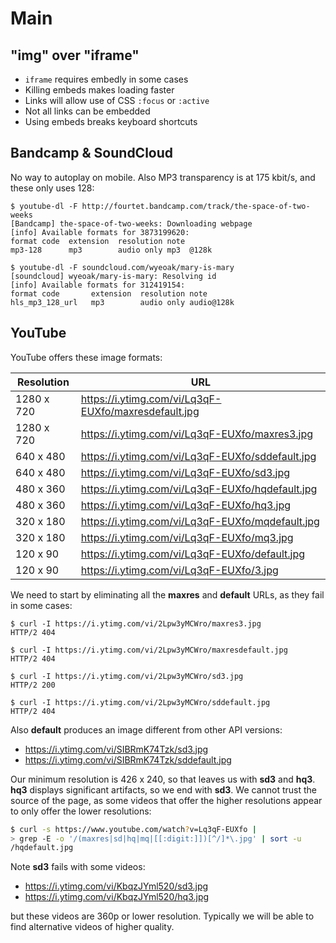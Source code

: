 Main
=====

"img" over "iframe"
-------------------

- `iframe` requires embedly in some cases
- Killing embeds makes loading faster
- Links will allow use of CSS `:focus` or `:active`
- Not all links can be embedded
- Using embeds breaks keyboard shortcuts

Bandcamp & SoundCloud
---------------------

No way to autoplay on mobile. Also MP3 transparency is at 175 kbit/s, and
these only uses 128:

~~~
$ youtube-dl -F http://fourtet.bandcamp.com/track/the-space-of-two-weeks
[Bandcamp] the-space-of-two-weeks: Downloading webpage
[info] Available formats for 3873199620:
format code  extension  resolution note
mp3-128      mp3        audio only mp3  @128k
~~~

~~~
$ youtube-dl -F soundcloud.com/wyeoak/mary-is-mary
[soundcloud] wyeoak/mary-is-mary: Resolving id
[info] Available formats for 312419154:
format code       extension  resolution note
hls_mp3_128_url   mp3        audio only audio@128k
~~~

YouTube
-------

YouTube offers these image formats:

Resolution | URL
-----------|-----------------------------------------------------
1280 x 720 | https://i.ytimg.com/vi/Lq3qF-EUXfo/maxresdefault.jpg
1280 x 720 | https://i.ytimg.com/vi/Lq3qF-EUXfo/maxres3.jpg
640 x 480  | https://i.ytimg.com/vi/Lq3qF-EUXfo/sddefault.jpg
640 x 480  | https://i.ytimg.com/vi/Lq3qF-EUXfo/sd3.jpg
480 x 360  | https://i.ytimg.com/vi/Lq3qF-EUXfo/hqdefault.jpg
480 x 360  | https://i.ytimg.com/vi/Lq3qF-EUXfo/hq3.jpg
320 x 180  | https://i.ytimg.com/vi/Lq3qF-EUXfo/mqdefault.jpg
320 x 180  | https://i.ytimg.com/vi/Lq3qF-EUXfo/mq3.jpg
120 x 90   | https://i.ytimg.com/vi/Lq3qF-EUXfo/default.jpg
120 x 90   | https://i.ytimg.com/vi/Lq3qF-EUXfo/3.jpg

We need to start by eliminating all the **maxres** and **default** URLs, as
they fail in some cases:

~~~
$ curl -I https://i.ytimg.com/vi/2Lpw3yMCWro/maxres3.jpg
HTTP/2 404

$ curl -I https://i.ytimg.com/vi/2Lpw3yMCWro/maxresdefault.jpg
HTTP/2 404

$ curl -I https://i.ytimg.com/vi/2Lpw3yMCWro/sd3.jpg
HTTP/2 200

$ curl -I https://i.ytimg.com/vi/2Lpw3yMCWro/sddefault.jpg
HTTP/2 404
~~~

Also **default** produces an image different from other API versions:

- https://i.ytimg.com/vi/SIBRmK74Tzk/sd3.jpg
- https://i.ytimg.com/vi/SIBRmK74Tzk/sddefault.jpg

Our minimum resolution is 426 x 240, so that leaves us with **sd3** and
**hq3**. **hq3** displays significant artifacts, so we end with **sd3**.
We cannot trust the source of the page, as some videos that offer the higher
resolutions appear to only offer the lower resolutions:

~~~sh
$ curl -s https://www.youtube.com/watch?v=Lq3qF-EUXfo |
> grep -E -o '/(maxres|sd|hq|mq|[[:digit:]])[^/]*\.jpg' | sort -u
/hqdefault.jpg
~~~

Note **sd3** fails with some videos:

- https://i.ytimg.com/vi/KbqzJYml520/sd3.jpg
- https://i.ytimg.com/vi/KbqzJYml520/hq3.jpg

but these videos are 360p or lower resolution. Typically we will be able to
find alternative videos of higher quality.

